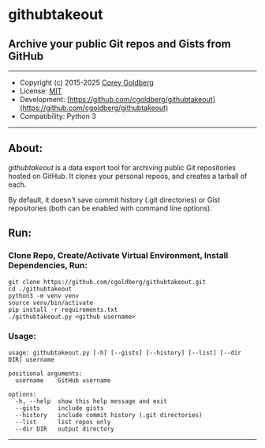 # githubtakeout

## Archive your public Git repos and Gists from GitHub

---

- Copyright (c) 2015-2025 [Corey Goldberg](https://github.com/cgoldberg)
- License: [MIT](https://opensource.org/licenses/MIT)
- Development: [https://github.com/cgoldberg/githubtakeout](https://github.com/cgoldberg/githubtakeout)
- Compatibility: Python 3

----

## About:

_githubtakeout_ is a data export tool for archiving public Git repositories hosted on GitHub.
It clones your personal repoos, and creates a tarball of each.

By default, it doesn't save commit history (.git directories) or Gist repositories
(both can be enabled with command line options).

## Run:

### Clone Repo, Create/Activate Virtual Environment, Install Dependencies, Run:

```
git clone https://github.com/cgoldberg/githubtakeout.git
cd ./githubtakeout
python3 -m venv venv
source venv/bin/activate
pip install -r requirements.txt
./githubtakeout.py <github username>
```

### Usage:

```
usage: githubtakeout.py [-h] [--gists] [--history] [--list] [--dir DIR] username

positional arguments:
  username    GitHub username

options:
  -h, --help  show this help message and exit
  --gists     include gists
  --history   include commit history (.git directories)
  --list      list repos only
  --dir DIR   output directory
```

----
